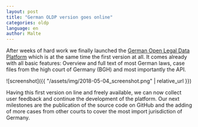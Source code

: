 ```yaml
---
layout: post
title: "German OLDP version goes online"
categories: oldp
language: en
author: Malte
---
```


After weeks of hard work we finally launched the [German Open Legal Data Platform](https://de.openlegaldata.io/) which 
is at the same time the first
 version at all. It comes already with all basic features: Overview and full text of most German laws, case files from 
 the high court of Germany (BGH) and most importantly the API.

![screenshot]({{ "/assets/img/2018-05-04_screenshot.png" | relative_url }})

Having this first version on line and freely available, we can now collect user feedback and continue the development 
of the platform. Our next milestones are the publication of the source code on GitHub and the adding of more cases 
from other courts to cover the most import jurisdiction of Germany.
